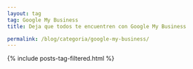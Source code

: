 ```yaml
---
layout: tag
tag: Google My Business
title: Deja que todos te encuentren con Google My Business

permalink: /blog/categoria/google-my-business/
---
```


{% include posts-tag-filtered.html %}